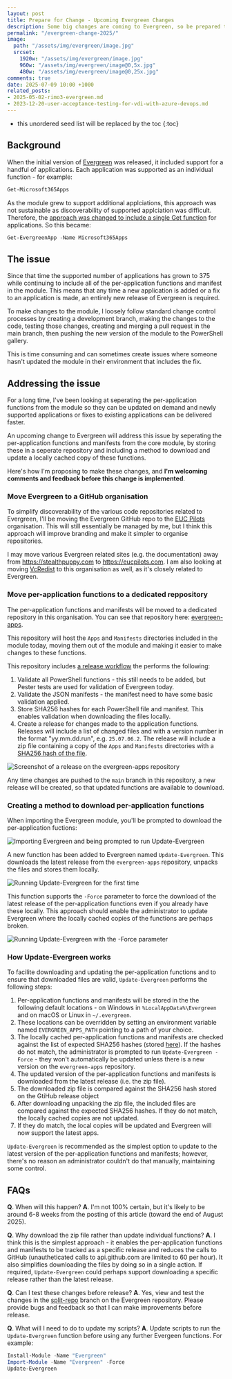 ```yaml
---
layout: post
title: Prepare for Change - Upcoming Evergreen Changes
description: Some big changes are coming to Evergreen, so be prepared to update your scripts and pipelines to ensure things don't break.
permalink: "/evergreen-change-2025/"
image:
  path: "/assets/img/evergreen/image.jpg"
  srcset:
    1920w: "/assets/img/evergreen/image.jpg"
    960w: "/assets/img/evergreen/image@0,5x.jpg"
    480w: "/assets/img/evergreen/image@0,25x.jpg"
comments: true
date: 2025-07-09 10:00 +1000
related_posts:
- 2025-05-02-rimo3-evergreen.md
- 2023-12-20-user-acceptance-testing-for-vdi-with-azure-devops.md
---
```

- this unordered seed list will be replaced by the toc
{:toc}

## Background

When the initial version of [Evergreen](https://stealthpuppy.com/evergreen) was released, it included support for a handful of applications. Each application was supported as an individual function - for example:

```powershell
Get-Microsoft365Apps
```

As the module grew to support additional applciations, this approach was not sustainable as discoverability of supported applciation was difficult. Therefore, the [approach was changed to include a single Get function](https://stealthpuppy.com/evergreen/changelog/#2104337) for applications. So this became:

```powershell
Get-EvergreenApp -Name Microsoft365Apps
```

## The issue

Since that time the supported number of applications has grown to 375 while continuing to include all of the per-application functions and manifest in the module. This means that any time a new application is added or a fix to an application is made, an entirely new release of Evergreen is required.

To make changes to the module, I loosely follow standard change control processes by creating a development branch, making the changes to the code, testing those changes, creating and merging a pull request in the main branch, then pushing the new version of the module to the PowerShell gallery.

This is time consuming and can sometimes create issues where someone hasn't updated the module in their environment that includes the fix.

## Addressing the issue

For a long time, I've been looking at seperating the per-application functions from the module so they can be updated on demand and newly supported applications or fixes to existing applications can be delivered faster.

An upcoming change to Evergreen will address this issue by seperating the per-application functions and manifests from the core module, by storing these in a seperate repository and including a method to download and update a locally cached copy of these functions.

Here's how I'm proposing to make these changes, and **I'm welcoming comments and feedback before this change is implemented**.

### Move Evergreen to a GitHub organisation

To simplify discoverability of the various code repositories related to Evergreen, I'll be moving the Evergreen GitHub repo to the [EUC Pilots](https://github.com/EUCPilots) organisation. This will still essentially be managed by me, but I think this approach will improve branding and make it simpler to organise repositories.

I may move various Evergreen related sites (e.g. the documentation) away from https://stealthpuppy.com to https://eucpilots.com. I am also looking at moving [VcRedist](https://github.com/aaronparker/vcredist) to this organisation as well, as it's closely related to Evergreen.

### Move per-application functions to a dedicated reppository

The per-application functions and manifests will be moved to a dedicated repository in this organisation. You can see that repository here: [evergreen-apps](https://github.com/EUCPilots/evergreen-apps).

This repository will host the `Apps` and `Manifests` directories included in the module today, moving them out of the module and making it easier to make changes to these functions.

This repository includes [a release workflow](https://github.com/EUCPilots/evergreen-apps/blob/main/.github/workflows/validate-release.yml) the performs the following:

1. Validate all PowerShell functions - this still needs to be added, but Pester tests are used for validation of Evergreen today.
2. Validate the JSON manifests - the manifest need to have some basic validation applied.
3. Store SHA256 hashes for each PowerShell file and manifest. This enables validation when downloading the files locally.
4. Create a release for changes made to the application functions. Releases will include a list of changed files and with a version number in the format "yy.mm.dd.run", e.g. `25.07.06.2`. The release will include a zip file containing a copy of the `Apps` and `Manifests` directories with a [SHA256 hash of the file](https://github.blog/changelog/2025-06-03-releases-now-expose-digests-for-release-assets/).

![Screenshot of a release on the evergreen-apps repository](/media/2025/07/evergreen-apps-release.jpeg)

Any time changes are pushed to the `main` branch in this repository, a new release will be created, so that updated functions are available to download.

### Creating a method to download per-application functions

When importing the Evergreen module, you'll be prompted to download the per-application fuctions:

![Importing Evergreen and being prompted to run Update-Evergreen](/media/2025/07/import-module.png)

A new function has been added to Evergreen named `Update-Evergreen`. This downloads the latest release from the `evergreen-apps` repository, unpacks the files and stores them locally.

![Running Update-Evergreen for the first time](/media/2025/07/update-evergreen.gif)

This function supports the `-Force` parameter to force the download of the latest release of the per-application functions even if you already have these locally. This approach should enable the administrator to update Evergreen where the locally cached copies of the functions are perhaps broken.

![Running Update-Evergreen with the -Force parameter](/media/2025/07/update-evergreen-force.gif)

### How Update-Evergreen works

To facilite downloading and updating the per-application functions and to ensure that downloaded files are valid, `Update-Evergreen` performs the following steps:

1. Per-application functions and manifests will be stored in the the following default locations - on Windows in `%LocalAppData%\Evergreen` and on macOS or Linux in `~/.evergreen`.
2. These locations can be overridden by setting an environment variable named `EVERGREEN_APPS_PATH` pointing to a path of your choice.
3. The locally cached per-application functions and manifests are checked against the list of expected SHA256 hashes (stored [here](https://github.com/EUCPilots/evergreen-apps/blob/main/sha256_hashes.csv)). If the hashes do not match, the administrator is prompted to run `Update-Evergreen -Force` - they won't automatically be updated unless there is a new version on the `evergreen-apps` repository.
4. The updated version of the per-application functions and manifests is downloaded from the latest release (i.e. the zip file).
5. The downloaded zip file is compared against the SHA256 hash stored on the GtiHub release object
6. After downloading unpacking the zip file, the included files are compared against the expected SHA256 hashes. If they do not match, the locally cached copies are not updated.
7. If they do match, the local copies will be updated and Evergreen will now support the latest apps.

`Update-Evergreen` is recommended as the simplest option to update to the latest version of the per-application functions and manifests; however, there's no reason an administrator couldn't do that manually, maintaining some control.

## FAQs

**Q**. When will this happen?
**A**. I'm not 100% certain, but it's likely to be around 6-8 weeks from the posting of this article (toward the end of August 2025).

**Q**. Why download the zip file rather than update individual functions?
**A**. I think this is the simplest approach - it enables the per-application functions and manifests to be tracked as a specific release and reduces the calls to GitHub (unautheticated calls to api.github.com are limited to 60 per hour). It also simplifies downloading the files by doing so in a single action. If required, `Update-Evergreen` could perhaps support downloading a specific release rather than the latest release.

**Q**. Can I test these changes before release?
**A**. Yes, view and test the changes in the [split-repo](https://github.com/aaronparker/evergreen/tree/split-repo) branch on the Evergreen repository. Please provide bugs and feedback so that I can make improvements before release.

**Q**. What will I need to do to update my scripts?
**A**. Update scripts to run the `Update-Evergreen` function before using any further Evergeen functions. For example:

```powershell
Install-Module -Name "Evergreen"
Import-Module -Name "Evergreen" -Force
Update-Evergreen
```
